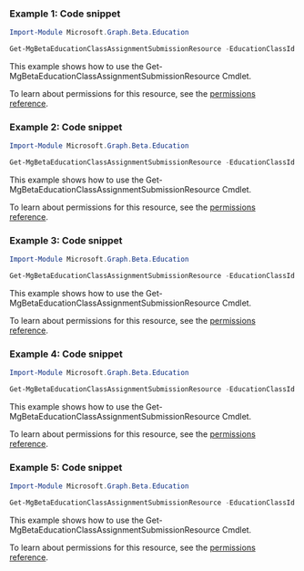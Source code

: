 ### Example 1: Code snippet

```powershellImport-Module Microsoft.Graph.Beta.Education

Get-MgBetaEducationClassAssignmentSubmissionResource -EducationClassId $educationClassId -EducationAssignmentId $educationAssignmentId -EducationSubmissionId $educationSubmissionId -EducationSubmissionResourceId $educationSubmissionResourceId
```
This example shows how to use the Get-MgBetaEducationClassAssignmentSubmissionResource Cmdlet.
To learn about permissions for this resource, see the [permissions reference](/graph/permissions-reference).

### Example 2: Code snippet

```powershellImport-Module Microsoft.Graph.Beta.Education

Get-MgBetaEducationClassAssignmentSubmissionResource -EducationClassId $educationClassId -EducationAssignmentId $educationAssignmentId -EducationSubmissionId $educationSubmissionId -EducationSubmissionResourceId $educationSubmissionResourceId
```
This example shows how to use the Get-MgBetaEducationClassAssignmentSubmissionResource Cmdlet.
To learn about permissions for this resource, see the [permissions reference](/graph/permissions-reference).

### Example 3: Code snippet

```powershellImport-Module Microsoft.Graph.Beta.Education

Get-MgBetaEducationClassAssignmentSubmissionResource -EducationClassId $educationClassId -EducationAssignmentId $educationAssignmentId -EducationSubmissionId $educationSubmissionId -EducationSubmissionResourceId $educationSubmissionResourceId
```
This example shows how to use the Get-MgBetaEducationClassAssignmentSubmissionResource Cmdlet.
To learn about permissions for this resource, see the [permissions reference](/graph/permissions-reference).

### Example 4: Code snippet

```powershellImport-Module Microsoft.Graph.Beta.Education

Get-MgBetaEducationClassAssignmentSubmissionResource -EducationClassId $educationClassId -EducationAssignmentId $educationAssignmentId -EducationSubmissionId $educationSubmissionId -EducationSubmissionResourceId $educationSubmissionResourceId
```
This example shows how to use the Get-MgBetaEducationClassAssignmentSubmissionResource Cmdlet.
To learn about permissions for this resource, see the [permissions reference](/graph/permissions-reference).

### Example 5: Code snippet

```powershellImport-Module Microsoft.Graph.Beta.Education

Get-MgBetaEducationClassAssignmentSubmissionResource -EducationClassId $educationClassId -EducationAssignmentId $educationAssignmentId -EducationSubmissionId $educationSubmissionId -EducationSubmissionResourceId $educationSubmissionResourceId
```
This example shows how to use the Get-MgBetaEducationClassAssignmentSubmissionResource Cmdlet.
To learn about permissions for this resource, see the [permissions reference](/graph/permissions-reference).

